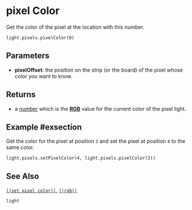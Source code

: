# pixel Color

Get the color of the pixel at the location with this number.

```sig
light.pixels.pixelColor(0)
```

## Parameters

* **pixelOffset**: the position on the strip (or the board) of the pixel whose
color you want to know.

## Returns

* a [number](/types/number) which is the [**RGB**](/reference/light/rgb#rgbdesc) value for the current color of the pixel light.

## Example #exsection

Get the color for the pixel at position ``3`` and set the pixel at position ``4`` to the same color.

```blocks
light.pixels.setPixelColor(4, light.pixels.pixelColor(3))
```

## See Also
[``||set pixel color||``](/reference/light/neopixelstrip/set-pixel-color), [``||rgb||``](/reference/light/rgb)

```package
light
```
